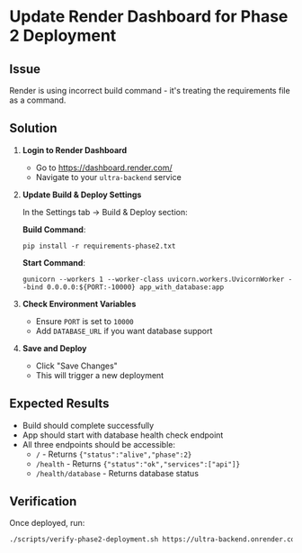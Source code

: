 # Update Render Dashboard for Phase 2 Deployment

## Issue
Render is using incorrect build command - it's treating the requirements file as a command.

## Solution

1. **Login to Render Dashboard**
   - Go to https://dashboard.render.com/
   - Navigate to your `ultra-backend` service

2. **Update Build & Deploy Settings**
   
   In the Settings tab → Build & Deploy section:
   
   **Build Command**:
   ```
   pip install -r requirements-phase2.txt
   ```
   
   **Start Command**:
   ```
   gunicorn --workers 1 --worker-class uvicorn.workers.UvicornWorker --bind 0.0.0.0:${PORT:-10000} app_with_database:app
   ```

3. **Check Environment Variables**
   - Ensure `PORT` is set to `10000`
   - Add `DATABASE_URL` if you want database support

4. **Save and Deploy**
   - Click "Save Changes"
   - This will trigger a new deployment

## Expected Results
- Build should complete successfully
- App should start with database health check endpoint
- All three endpoints should be accessible:
  - `/` - Returns `{"status":"alive","phase":2}`
  - `/health` - Returns `{"status":"ok","services":["api"]}`
  - `/health/database` - Returns database status

## Verification
Once deployed, run:
```bash
./scripts/verify-phase2-deployment.sh https://ultra-backend.onrender.com
```